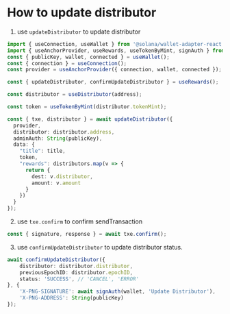 # How to update distributor

1. use `updateDistributor` to update distributor

```ts
import { useConnection, useWallet } from '@solana/wallet-adapter-react';
import { useAnchorProvider, useRewards, useTokenByMint, signAuth } from '@pngfi/react-hooks';
const { publicKey, wallet, connected } = useWallet();
const { connection } = useConnection();
const provider = useAnchorProvider({ connection, wallet, connected });

const { updateDistributor, confirmUpdateDistributor } = useRewards();

const distributor = useDistributor(address);

const token = useTokenByMint(distributor.tokenMint);

const { txe, distributor } = await updateDistributor({
  provider,
  distributor: distributor.address,
  adminAuth: String(publicKey),
  data: {
    "title": title,
    token,
    "rewards": distributors.map(v => {
      return {
        dest: v.distributor,
        amount: v.amount
      }
    })
  }
});
```

2. use `txe.confirm` to confirm sendTransaction

```ts
const { signature, response } = await txe.confirm();
```

3. use `confirmUpdateDistributor` to update distributor status.

```ts
await confirmUpdateDistributor({
    distributor: distributor.distributor,
    previousEpochID: distributor.epochID,
    status: 'SUCCESS', // 'CANCEL', 'ERROR'
}, {
    'X-PNG-SIGNATURE': await signAuth(wallet, 'Update Distributor'),
    'X-PNG-ADDRESS': String(publicKey)
});
```
